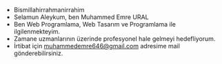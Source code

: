 - Bismillahirrahmanirrahim
- Selamun Aleykum, ben Muhammed Emre URAL
- Ben Web Programlama, Web Tasarım ve Programlama ile ilgilenmekteyim.
- Zamane uzmanlarının üzerinde profesyonel hale gelmeyi hedefliyorum.
- İrtibat için muhammedemre646@gmail.com adresime mail gönderebilirsiniz.
